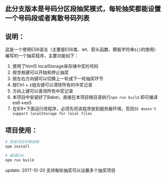 ## 此分支版本是号码分区段抽奖模式，每轮抽奖都能设置一个号码段或者离散号码列表

## 说明：
这是一个使用ES6语法（主要是ES6类、let、箭头函数、模板字符串`${}`的使用）编写的一个抽奖程序，主要功能如下：
1. 使用了html5 localStorage来存储中奖的号码
2. 按空格键可以开始和停止抽奖
3. 按左右方向键可以切换上一轮或下一轮抽奖环节
4. 按Ctrl + z组合键可以清除所有的中奖记录
5. 方向上键可以查询所有中奖记录
6. 本项目中安装好了Babel，直接在本项目根目录执行`npm run build` 即可编译es6->es5
7. 在IE9+下面运行改程序，必须先将该程序放到服务器环境，否则`IE doesn't support localStorage for local files`
## 项目使用：
``` bash
# 安装项目所需依赖
npm install

# 编译ES6
npm run build
```
update:
2017-10-20
支持每轮抽奖可以设置多个抽奖项目

